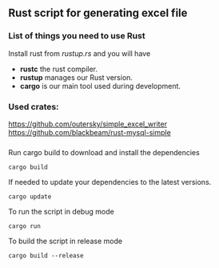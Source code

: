 ## Rust script for generating excel file

### List of things you need to use Rust

Install rust from _rustup.rs_ and you will have

- **rustc** the rust compiler.
- **rustup** manages our Rust version.
- **cargo** is our main tool used during development.

###

### Used crates:

https://github.com/outersky/simple_excel_writer
<br>
https://github.com/blackbeam/rust-mysql-simple

###

Run cargo build to download and install the dependencies

```
cargo build
```

If needed to update your dependencies to the latest versions.

```
cargo update
```

To run the script in debug mode

```
cargo run
```

To build the script in release mode

```
cargo build --release
```
